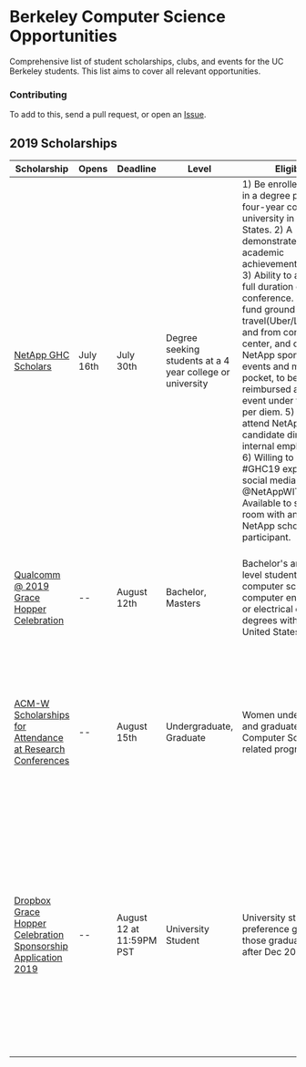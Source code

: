# Berkeley Computer Science Opportunities
Comprehensive list of student scholarships, clubs, and events for the UC Berkeley students. This list aims
to cover all relevant opportunities.

### Contributing

To add to this, send a pull request, or open an
[Issue](https://github.com/rubywerman/berkeley_cs_opportunities/issues).

## 2019 Scholarships

| Scholarship | Opens | Deadline | Level | Eligibility | Includes |
| --- | --- | --- | --- | --- | --- |
| [NetApp GHC Scholars](https://forms.office.com/Pages/ResponsePage.aspx?id=oBEJS5uSFUeUS8A3RRZbOnusOrNMtJ5IpQALbxY6n6ZUQVcwWlRKVlNDUE5YNU1YSDVUNDNLN0EzRS4u&linkId=100000007112384) | July 16th | July 30th | Degree seeking students at a 4 year college or university | 1) Be enrolled full time in a degree program at a four-year college or university in the United States. 2) A demonstrated record of academic achievement/excellence. 3) Ability to attend the full duration of the conference. 4) Ability to fund ground travel(Uber/Lyft/taxi) to and from conference center, and outside of NetApp sponsored events and meals out of pocket, to be reimbursed after the event under the required per diem. 5) Ability to attend NetApp candidate dinner and internal employee event. 6) Willing to share #GHC19 experience on social media, tagging @NetAppWIT. 7)	Available to share a room with another NetApp scholar program participant. | Ticket, room, $150 for ground transportation, $90 for food per diem, NetApp candidate dinner, internal employee event.|
| [Qualcomm @ 2019 Grace Hopper Celebration](https://qualcommghc19.splashthat.com/) | -- | August 12th | Bachelor, Masters| Bachelor's and master's level students in computer science, computer engineering, or electrical engineering degrees within the United States| Paid registration, paid travel and accommodation;  private Qualcomm reception and networking session|
| [ACM-W Scholarships for Attendance at Research Conferences](https://women.acm.org/scholarships/) | -- | August 15th | Undergraduate,<br>Graduate | Women undergraduate and graduate students in Computer Science and related programs. | The ACM-W scholarships are divided between scholarships of up to $600 for intra-continental conference travel, and scholarships of up to $1200 for intercontinental conference travel. |
| [Dropbox Grace Hopper Celebration Sponsorship Application 2019](https://docs.google.com/forms/d/e/1FAIpQLSfBqJ3D12XMdKVq4jJQ0eUYVzGVWx5oWppggYB1nd4pjxcHjw/viewform?fbclid=IwAR1rqWXE8V7ESlNZWSkLZQnlo4t9VL5Lvd4kgo5crZz0KQL7adOTWOP5MOk) | -- | August 12 at 11:59PM PST | University Student | University student, with preference given to those graduating on or after Dec 2019 | Registration to attend the 2019 Grace Hopper Celebration of Women in Computing Conference taking place in Orlando, FL from October 2-4, 2019. Please note, this sponsorship includes your registration to attend the conference only. Travel (hotel & airfare) are not included. |
